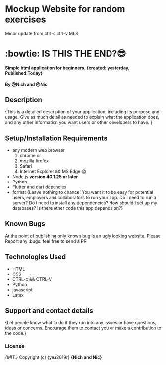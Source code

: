 # Mockup Website for random exercises

Minor update from ctrl-c ctrl-v MLS


# :bowtie: IS THIS THE END?:sunglasses:

#### Simple html application for beginners, {created: yesterday, Published:Today}
#### By **@Nich and @Nic**
## Description
{This is a detailed description of your application, including its purpose and usage.  Give as much detail as needed to explain what the application does, and any other information you want users or other developers to have. }
## Setup/Installation Requirements
* any modern web browser
   1. chrome or
   2. mozilla firefox
   3. Safari
   4. Internet Explorer && MS Edge :scream:
* Node js **version 40.1.25 or later**
* Python
* Flutter and dart depencies
* format
{Leave nothing to chance! You want it to be easy for potential users, employers and collaborators to run your app. Do I need to run a server? Do I need to install any dependencies? How should I set up my databases? Is there other code this app depends on?}
## Known Bugs
At the point of publishing only known bug is an ugly looking website.
Please Report any :bugs: feel free to send a PR
## Technologies Used
  - HTML
  - CSS
  - CTRL-c && CTRL-V
  - Python
  - javascript
  - Latex
## Support and contact details
{Let people know what to do if they run into any issues or have questions, ideas or concerns.  Encourage them to contact you or make a contribution to the code.}
### License
*{MIT.}*
Copyright (c) {yea2019r} **{Nich and Nic}**